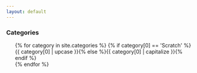 ```yaml
---
layout: default
---
```

<h3>Categories</h3>
<ul>
{% for category in site.categories %}
    <a href="/category/{{ category[0] }}/" style="text-decoration: none;">{% if category[0] == 'Scratch' %}{{ category[0] | upcase }}{% else %}{{ category[0] | capitalize }}{% endif %}</a><br>
{% endfor %}
</ul>
